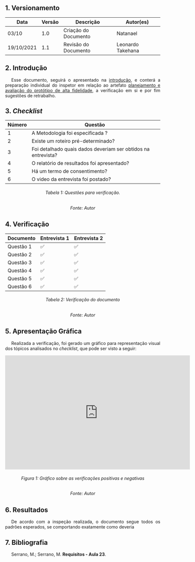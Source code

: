 ## 1. Versionamento
|Data|Versão|Descrição|Autor(es)
|--|--|--|--|
|03/10|1.0|Criação do Documento|Natanael|
|19/10/2021|1.1|Revisão do Documento|Leonardo Takehana|

## 2. Introdução
<p style="text-align: justify; text-indent: 20px"> Esse documento, seguirá o apresentado na <a href=../introducao>introdução</a>, e conterá a preparação individual do inspetor em relação ao artefato <a href="../../nivel3/planejamento" >planejamento e avaliação do protótipo de alta fidelidade</a>, a verificação em si e por fim sugestões de retrabalho.</p>

## 3. <i>Checklist</i>

<center>

| Número | Questão |
|---|---|
| 1 | A Metodologia foi especificada ? |
| 2 | Existe um roteiro pré-determinado? |
| 3 | Foi detalhado quais dados deveriam ser obtidos na entrevista? |
| 4 | O relatório de resultados foi apresentado? |
| 5 | Há um termo de consentimento? |
| 6 | O video da entrevista foi postado? |
</center>

<h6 align="center">Tabela 1: Questões para verificação.</h6>
<h6 align="center">Fonte: Autor</h6>

## 4. Verificação

<center>

| Documento | Entrevista 1 | Entrevista 2 |
|---|---|---|
| Questão 1| ✅ | ✅ |
| Questão 2| ✅ | ✅ |
| Questão 3| ✅ | ✅ |
| Questão 4| ✅ | ✅ |
| Questão 5| ✅ | ✅ |
| Questão 6| ✅ | ✅ |
</center>

<h6 align="center">Tabela 2: Verificação do documento</h6>
<h6 align="center">Fonte: Autor</h6>

## 5. Apresentação Gráfica
<p style="text-align: justify; text-indent: 20px"> Realizada a verificação, foi gerado um gráfico para representação visual dos tópicos analisados no <i>checklist</i>, que pode ser visto a seguir:</p>
<center>
<iframe width="600" height="371" seamless frameborder="0" scrolling="no" src="https://docs.google.com/spreadsheets/d/e/2PACX-1vRtNszcbO41oGCV9pO9IyqSPR4YVXI3taHdkrXEbTQ2YNeAUQ97XLm_LexRWBTBGiAaSWQNwf2260ES/pubchart?oid=450120349&amp;format=interactive"></iframe>
</center>
<h6 align="center">Figura 1: Gráfico sobre as verificações positivas e negativas</h6>
<h6 align="center">Fonte: Autor</h6>

## 6. Resultados
<p style="text-align: justify; text-indent: 20px"> De acordo com a inspeção realizada, o documento segue todos os padrões esperados, se comportando exatamente como deveria</p>

## 7. Bibliografia
<p style="text-align: justify; text-indent: 20px">Serrano, M.; Serrano, M. <b>Requisitos - Aula 23</b>.</p>
